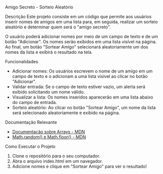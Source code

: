 Amigo Secreto - Sorteio Aleatório 

Descrição
Este projeto consiste em um código que permite aos usuários inserir nomes de amigos em uma lista para, em seguida, realizar um sorteio aleatório e determinar quem será o "amigo secreto".

O usuário poderá adicionar nomes por meio de um campo de texto e de um botão "Adicionar". Os nomes serão exibidos em uma lista visível na página. Ao final, um botão "Sortear Amigo" selecionará aleatoriamente um dos nomes da lista e exibirá o resultado na tela.

Funcionalidades
- Adicionar nomes: Os usuários escrevem o nome de um amigo em um campo de texto e o adicionam a uma lista visível ao clicar no botão "Adicionar".
- Validar entrada: Se o campo de texto estiver vazio, um alerta será exibido solicitando um nome válido.
- Visualizar a lista: Os nomes inseridos aparecerão em uma lista abaixo do campo de entrada.
- Sorteio aleatório: Ao clicar no botão "Sortear Amigo", um nome da lista será selecionado aleatoriamente e exibido na página.

Documentação Relevante
- [Documentação sobre Arrays - MDN](https://developer.mozilla.org/pt-BR/docs/Web/JavaScript/Reference/Global_Objects/Array)
- [Math.random() e Math.floor() - MDN](https://developer.mozilla.org/pt-BR/docs/Web/JavaScript/Reference/Global_Objects/Math/random)

Como Executar o Projeto

1. Clone o repositório para o seu computador.
2. Abra o arquivo index.html em um navegador.
3. Adicione nomes e clique em "Sortear Amigo" para ver o resultado!


